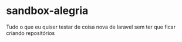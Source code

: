 # sandbox-alegria
Tudo o que eu quiser testar de coisa nova de laravel sem ter que ficar criando repositórios
